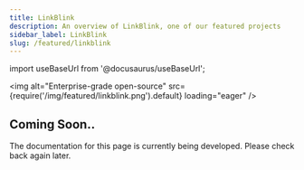 ```yaml
---
title: LinkBlink
description: An overview of LinkBlink, one of our featured projects
sidebar_label: LinkBlink
slug: /featured/linkblink
---
```


import useBaseUrl from '@docusaurus/useBaseUrl';

<img
  alt="Enterprise-grade open-source"
  src={require('/img/featured/linkblink.png').default}
  loading="eager"
/>

## Coming Soon..

The documentation for this page is currently being developed. Please check back again later.